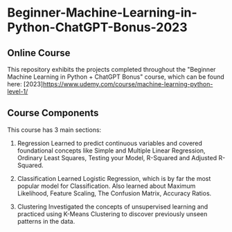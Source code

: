 # Beginner-Machine-Learning-in-Python-ChatGPT-Bonus-2023

## Online Course
This repository exhibits the projects completed throughout the "Beginner Machine Learning in Python + ChatGPT Bonus" course, which can be found here: 
[2023]https://www.udemy.com/course/machine-learning-python-level-1/

## Course Components
This course has 3 main sections:

1. Regression
Learned to predict continuous variables and covered foundational concepts like Simple and Multiple Linear Regression, Ordinary Least Squares, Testing your Model, R-Squared and Adjusted R-Squared.

2. Classification
Learned Logistic Regression, which is by far the most popular model for Classification. Also learned about Maximum Likelihood, Feature Scaling, The Confusion Matrix, Accuracy Ratios.

3. Clustering 
Investigated the concepts of unsupervised learning and practiced using K-Means Clustering to discover previously unseen patterns in the data.
